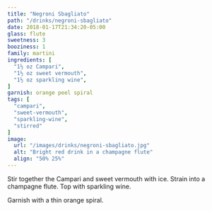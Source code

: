 ```yaml
---
title: "Negroni Sbagliato"
path: "/drinks/negroni-sbagliato"
date: 2018-01-17T21:34:20-05:00
glass: flute
sweetness: 3
booziness: 1
family: martini
ingredients: [
  "1½ oz Campari",
  "1½ oz sweet vermouth",
  "1½ oz sparkling wine",
]
garnish: orange peel spiral
tags: [
  "campari",
  "sweet-vermouth",
  "sparkling-wine",
  "stirred"
]
image:
  url: "/images/drinks/negroni-sbagliato.jpg"
  alt: "Bright red drink in a champagne flute"
  align: "50% 25%"
---
```

Stir together the Campari and sweet vermouth with ice. Strain into a champagne flute. Top with sparkling wine.

Garnish with a thin orange spiral.
